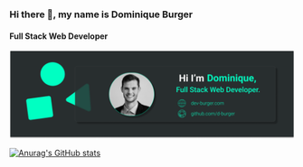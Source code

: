 ### Hi there 👋, my name is Dominique Burger
#### Full Stack Web Developer

<img src="/frame.png" alt="Alt text" title="Optional title">


[![Anurag's GitHub stats](https://github-readme-stats.vercel.app/api?username=d-burger)](https://github.com/anuraghazra/github-readme-stats)





<!--
**d-burger/d-burger** is a ✨ _special_ ✨ repository because its `README.md` (this file) appears on your GitHub profile.

Here are some ideas to get you started:

- 🔭 I’m currently working on ...
- 🌱 I’m currently learning ...
- 👯 I’m looking to collaborate on ...
- 🤔 I’m looking for help with ...
- 💬 Ask me about ...
- 📫 How to reach me: ...
- 😄 Pronouns: ...
- ⚡ Fun fact: ...
-->

